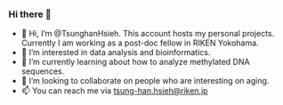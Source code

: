 ### Hi there 👋

- 👋 Hi, I’m @TsunghanHsieh. This account hosts my personal projects. Currently I am working as a post-doc fellow in RIKEN Yokohama.
- 👀 I’m interested in data analysis and bioinformatics.
- 🌱 I’m currently learning about how to analyze methylated DNA sequences.
- 💞️ I’m looking to collaborate on people who are interesting on aging.
- 📫 You can reach me via tsung-han.hsieh@riken.jp

<!---
TsunghanHsieh/TsunghanHsieh is a ✨ special ✨ repository because its `README.md` (this file) appears on your GitHub profile.
You can click the Preview link to take a look at your changes.
--->
